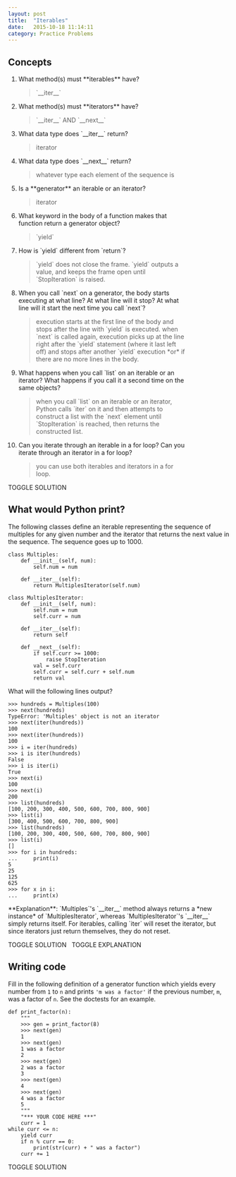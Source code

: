 ```yaml
---
layout: post
title:  "Iterables"
date:   2015-10-18 11:14:11
category: Practice Problems
---
```


## Concepts
<ol style="width: 75%">
<li> What method(s) must **iterables** have?   </li>
<blockquote class="solution-4">`__iter__`</blockquote>
<li>What method(s) must **iterators** have?  </li>
<blockquote class="solution-4">`__iter__` AND `__next__`</blockquote>
<li>What data type does `__iter__` return? </li>
<blockquote class="solution-4">iterator</blockquote>
<li>What data type does `__next__` return?</li>
<blockquote class="solution-4">whatever type each element of the sequence is</blockquote>
<li>Is a **generator** an iterable or an iterator?  </li>
<blockquote class="solution-4">iterator</blockquote>
<li>What keyword in the body of a function makes that function return a generator object?  </li>
<blockquote class="solution-4">`yield`</blockquote>
<li>How is `yield` different from `return`?    </li>
<blockquote class="solution-4">`yield` does not close the frame. `yield` outputs a value, and keeps the frame open until `StopIteration` is raised.</blockquote>
<li>When you call `next` on a generator, the body starts executing at what line? At what line will it stop? At what line will it start the next time you call `next`?  </li>
<blockquote class="solution-4">execution starts at the first line of the body and stops after the line with `yield` is executed. when `next` is called again, execution picks up at the line right after the `yield` statement (where it last left off) and stops after another `yield` execution *or* if there are no more lines in the body.</blockquote>
<li>What happens when you call `list` on an iterable or an iterator? What happens if you call it a second time on the same objects?  </li>
<blockquote class="solution-4">when you call `list` on an iterable or an iterator, Python calls `iter` on it and then attempts to construct a list with the `next` element until `StopIteration` is reached, then returns the constructed list.</blockquote>
<li>Can you iterate through an iterable in a for loop? Can you iterate through an iterator in a for loop?  </li>
<blockquote class="solution-4">you can use both iterables and iterators in a for loop.</blockquote> 
</ol>

<a class="solution-toggle-4 btn btn-default">TOGGLE SOLUTION</a>

<a class="anchor" name="wwpp"></a>  
## What would Python print?
The following classes define an iterable representing the sequence of multiples for any given number and the iterator that returns the next value in the sequence. The sequence goes up to 1000.

    class Multiples:
        def __init__(self, num):
            self.num = num
        
        def __iter__(self):
            return MultiplesIterator(self.num)
    
    class MultiplesIterator:
        def __init__(self, num):
            self.num = num
            self.curr = num
        
        def __iter__(self):
            return self
        
        def __next__(self):
            if self.curr >= 1000:
                raise StopIteration
            val = self.curr
            self.curr = self.curr + self.num
            return val
            
What will the following lines output?

<pre><code>>>> hundreds = Multiples(100)<br>>>> next(hundreds)
<span class="solution-3">TypeError: 'Multiples' object is not an iterator</span>
>>> next(iter(hundreds))
<span class="solution-3">100</span>
>>> next(iter(hundreds))
<span class="solution-3">100</span>
>>> i = iter(hundreds)
>>> i is iter(hundreds)
<span class="solution-3">False</span>
>>> i is iter(i)
<span class="solution-3">True</span>
>>> next(i)
<span class="solution-3">100</span>
>>> next(i)
<span class="solution-3">200</span>
>>> list(hundreds)
<span class="solution-3">[100, 200, 300, 400, 500, 600, 700, 800, 900]</span>
>>> list(i)
<span class="solution-3">[300, 400, 500, 600, 700, 800, 900]</span>
>>> list(hundreds)
<span class="solution-3">[100, 200, 300, 400, 500, 600, 700, 800, 900]</span>
>>> list(i)
<span class="solution-3">[]</span>
>>> for i in hundreds:
...     print(i)
<span class="solution-3">5<br>25<br>125<br>625</span>
>>> for x in i:
...     print(x)</code></pre>

<p class="solution-6">**Explanation**: `Multiples`'s `__iter__` method always returns a *new instance* of `MultiplesIterator`, whereas `MultiplesIterator`'s `__iter__` simply returns itself. For iterables, calling `iter` will reset the iterator, but since iterators just return themselves, they do not reset.</p>

<a class="solution-toggle-3 btn btn-default">TOGGLE SOLUTION</a> &nbsp;
<a class="solution-toggle-6 btn btn-default">TOGGLE EXPLANATION</a>

<a class="anchor" name="code"></a>  
## Writing code
Fill in the following definition of a generator function which yields every number from `1` to `n` and prints `'m was a factor'` if the previous number, `m`, was a factor of `n`. See the doctests for an example.
  
<pre><code>def print_factor(n):
    """
    >>> gen = print_factor(8)
    >>> next(gen)
    1
    >>> next(gen)
    1 was a factor
    2
    >>> next(gen)
    2 was a factor
    3
    >>> next(gen)
    4
    >>> next(gen)
    4 was a factor
    5
    """
    <span class="solution-2-prompt">"*** YOUR CODE HERE ***"</span>
    <span class="solution-2-p">curr = 1
while curr <= n:
    yield curr
    if n % curr == 0:
        print(str(curr) + " was a factor")
    curr += 1</span></code></pre>

<a class="solution-toggle-2-p btn btn-default">TOGGLE SOLUTION</a>